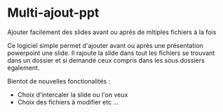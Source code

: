 # Multi-ajout-ppt
Ajouter facilement des slides avant ou après de mltiples fichiers à la fois

Ce logiciel simple permet d'ajouter avant ou après une présentation powerpoint une slide.
Il rajoute la slide dans tout les fichiers se trouvant dans un dossier et si demandé ceux compris dans les sous dossiers également.

Bientot de nouvelles fonctionalités :
- Choix d'intercaler la slide ou l'on veux
- Choix des fichiers à modifier
etc ...
